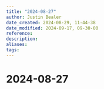 ```yaml
---
title: "2024-08-27"
author: Justin Bealer
date_created: 2024-08-29, 11-44-38
date_modified: 2024-09-17, 09-30-00
reference: 
description: 
aliases: 
tags: 
---
```

# 2024-08-27
